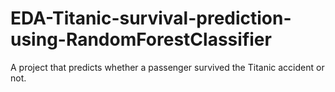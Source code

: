 # EDA-Titanic-survival-prediction-using-RandomForestClassifier
A project that predicts whether a passenger survived the Titanic accident or not.
